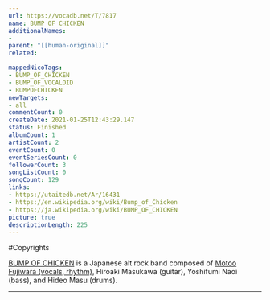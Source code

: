 ```yaml
---
url: https://vocadb.net/T/7817
name: BUMP OF CHICKEN
additionalNames: 
- 
parent: "[[human-original]]"
related:

mappedNicoTags:
- BUMP_OF_CHICKEN
- BUMP_OF_VOCALOID
- BUMPOFCHICKEN
newTargets:
- all
commentCount: 0
createDate: 2021-01-25T12:43:29.147
status: Finished
albumCount: 1
artistCount: 2
eventCount: 0
eventSeriesCount: 0
followerCount: 3
songListCount: 0
songCount: 129
links: 
- https://utaitedb.net/Ar/16431
- https://en.wikipedia.org/wiki/Bump_of_Chicken
- https://ja.wikipedia.org/wiki/BUMP_OF_CHICKEN
picture: true
descriptionLength: 225
---
```


#Copyrights

[BUMP OF CHICKEN](https://vocadb.net/Ar/95308) is a Japanese alt rock band composed of [Motoo Fujiwara (vocals, rhythm)](https://vocadb.net/Ar/102914), Hiroaki Masukawa (guitar), Yoshifumi Naoi (bass), and Hideo Masu (drums).

---

